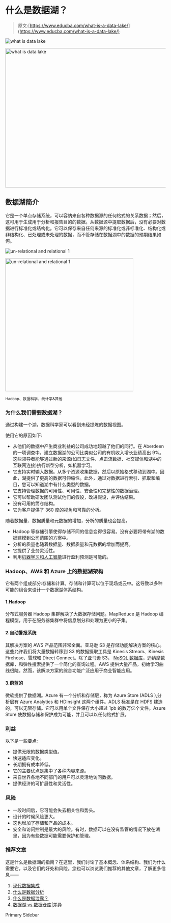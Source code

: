 # 什么是数据湖？

> 原文:[https://www.educba.com/what-is-a-data-lake/](https://www.educba.com/what-is-a-data-lake/)

![what is data lake](../Images/b2452a76398f1e5615ff3cfe38119602.png)

<noscript><img class="alignnone size-full wp-image-362668" src="../Images/b2452a76398f1e5615ff3cfe38119602.png" alt="what is data lake" width="783" height="438" srcset="https://cdn.educba.com/academy/wp-content/uploads/2019/06/what-is-data-lake.jpg 783w, https://cdn.educba.com/academy/wp-content/uploads/2019/06/what-is-data-lake-300x168.jpg 300w, https://cdn.educba.com/academy/wp-content/uploads/2019/06/what-is-data-lake-768x430.jpg 768w" sizes="(max-width: 783px) 100vw, 783px" data-original-src="https://cdn.educba.com/academy/wp-content/uploads/2019/06/what-is-data-lake.jpg"/></noscript>

## 数据湖简介

它是一个单点存储系统，可以容纳来自各种数据源的任何格式的关系数据；然后，这可用于生成用于分析和报告目的的数据。从数据源中提取数据后，没有必要对数据进行标准化或结构化。它可以保存来自任何来源的标准化或非标准化、结构化或非结构化、已处理或未处理的数据，而不管存储在数据湖中的数据的预期结果如何。

![un-relational and relational 1](../Images/c2a89c393e6c6293112be45983a948f5.png)

<noscript><img class="alignnone size-full wp-image-173817" src="../Images/c2a89c393e6c6293112be45983a948f5.png" alt="un-relational and relational 1" width="402" height="418" srcset="https://cdn.educba.com/academy/wp-content/uploads/2019/05/un-relational-and-relational-1.png 402w, https://cdn.educba.com/academy/wp-content/uploads/2019/05/un-relational-and-relational-1-289x300.png 289w" sizes="(max-width: 402px) 100vw, 402px" data-original-src="https://cdn.educba.com/academy/wp-content/uploads/2019/05/un-relational-and-relational-1.png"/></noscript>

<small>Hadoop、数据科学、统计学&其他</small>

### 为什么我们需要数据湖？

通过构建一个湖，数据科学家可以看到未经提炼的数据视图。

使用它的原因如下:

*   从他们的数据中产生商业利益的公司成功地超越了他们的同行。在 Aberdeen 的一项调查中，建立数据湖的公司比类似公司的有机收入增长业绩高出 9%。这些领导者能够通过新的来源(如日志文件、点击流数据、社交媒体和湖中的互联网连接)执行新型分析，如机器学习。
*   它支持实时输入数据。从多个资源收集数据，然后以原始格式移动到湖中。因此，湖提供了更高的数据可伸缩性。此外，通过对数据进行索引、抓取和编目，您可以知道湖中有什么类型的数据。
*   它支持管理数据的可用性、可用性、安全性和完整性的数据治理。
*   它可以帮助研发团队测试他们的假设，改进假设，并评估结果。
*   没有可用的筒仓结构。
*   它为客户提供了 360 度的视角和可靠的分析。

随着数据量、数据质量和元数据的增加，分析的质量也会提高。

*   Hadoop 等存储引擎使得存储不同的信息变得很容易。没有必要将带有湖的数据建模到公司范围的方案中。
*   分析的质量也随着数据量、数据质量和元数据的增加而提高。
*   它提供了业务灵活性。
*   利用[机器学习和人工智能](https://www.educba.com/machine-learning-vs-artificial-intelligence/)进行盈利预测是可能的。

### Hadoop、AWS 和 Azure 上的数据湖架构

它有两个组成部分:存储和计算。存储和计算可以位于现场或云中。这导致以多种可能的组合来设计一个数据湖体系结构。

#### 1.Hadoop

分布式服务器 Hadoop 集群解决了大数据存储问题。MapReduce 是 Hadoop 编程模型，用于在服务器集群中将信息划分和处理为更小的子集。

#### 2.自动警报系统

其解决方案的 AWS 产品范围非常全面。亚马逊 S3 是存储功能解决方案的核心。这些允许我们将大量数据转移到 S3 的数据摄取工具是 Kinesis Stream、Kinesis Firehose、雪球和 Direct Connect。除了亚马逊 S3， [NoSQL 数据库](https://www.educba.com/what-is-nosql-database/)，迪纳摩数据库，和弹性搜索提供了一个简化的查询过程。AWS 提供大量产品，初始学习曲线很陡。然而，该解决方案的综合功能广泛应用于商业智能应用。

#### 3.蔚蓝的

微软提供了数据湖。Azure 有一个分析和存储层，称为 Azure Store (ADLS ),分析层有 Azure Analytics 和 HDInsight 这两个组件。ADLS 标准是在 HDFS 建造的，可以无限存储。它可以用单个文件保存大小超过 1pb 的数万亿个文件。Azure Store 使数据存储和保护成为可能，并且可以以任何格式扩展。

### 利益

以下是一些要点:

*   提供无限的数据类型值。
*   快速适应变化。
*   长期拥有成本降低。
*   它的主要优点是集中了各种内容来源。
*   来自世界各地不同部门的用户可以灵活地访问数据。
*   提供经济的可扩展性和灵活性。

### 风险

*   一段时间后，它可能会失去相关性和势头。
*   设计的时候风险更大。
*   这也增加了存储和产品的成本。
*   安全和访问控制是最大的风险。有时，数据可以在没有监管的情况下放在湖里，因为有些数据可能需要保护和管理。

### 推荐文章

这是什么是数据湖的指南？在这里，我们讨论了基本概念、体系结构、我们为什么需要它，以及它们的好处和风险。您也可以浏览我们推荐的其他文章，了解更多信息——

1.  [现代数据集成](https://www.educba.com/modern-data-integration/)
2.  [什么是数据分析](https://www.educba.com/what-is-data-analytics/)
3.  [什么是数据泄露？](https://www.educba.com/what-is-data-breach/)
4.  [数据湖 vs 数据仓库|差异](https://www.educba.com/data-lake-vs-data-warehouse/)

<footer class="entry-footer">

<aside class="sidebar sidebar-primary widget-area" role="complementary" aria-label="Primary Sidebar">Primary Sidebar</aside>

</footer>